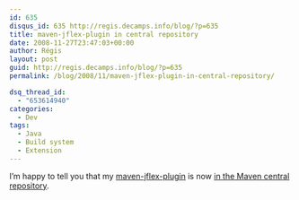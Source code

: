 ```yaml
---
id: 635
disqus_id: 635 http://regis.decamps.info/blog/?p=635
title: maven-jflex-plugin in central repository
date: 2008-11-27T23:47:03+00:00
author: Régis
layout: post
guid: http://regis.decamps.info/blog/?p=635
permalink: /blog/2008/11/maven-jflex-plugin-in-central-repository/

dsq_thread_id:
  - "653614940"
categories:
  - Dev
tags:
  - Java
  - Build system
  - Extension
---
```

I’m happy to tell you that my [maven-jflex-plugin](http://jflex.sourceforge.net/maven-jflex-plugin/)
is now [in the Maven central repository](http://repo2.maven.org/maven2/de/jflex/maven-jflex-plugin/).
